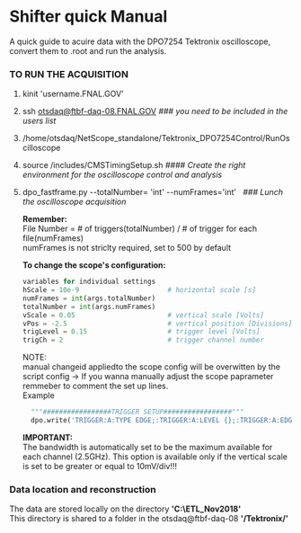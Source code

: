 # Shifter quick Manual
A quick guide to acuire data with the DPO7254 Tektronix oscilloscope, convert them to .root and run the analysis.

### TO RUN THE ACQUISITION

  1. kinit 'username.FNAL.GOV'   
  2. ssh otsdaq@ftbf-daq-08.FNAL.GOV  *### you need to be included in the users list*
  3. /home/otsdaq/NetScope_standalone/Tektronix_DPO7254Control/RunOscilloscope 
  4. source /includes/CMSTimingSetup.sh  *#### Create the right environment for the oscilloscope control and analysis*
  5. dpo_fastframe.py --totalNumber= 'int' --numFrames='int' &nbsp; *### Lunch the oscilloscope acquisition*
      
      **Remember:** <br />
      File Number = # of triggers(totalNumber) / # of trigger for each file(numFrames)<br />
      numFrames is not striclty required, set to 500 by default
      
      
      
      **To change the scope's configuration:** 
        ```python
        variables for individual settings 
        hScale = 10e-9                      # horizontal scale [s]
        numFrames = int(args.totalNumber)
        totalNumber = int(args.numFrames)
        vScale = 0.05                       # vertical scale [Volts]
        vPos = -2.5                         # vertical position [Divisions]
        trigLevel = 0.15                    # trigger level [Volts]
        trigCh = 2                          # trigger channel number
        ```
        
        
        NOTE:<br />
        manual changeid appliedto the scope config will be overwitten by the script config -> If you wanna
        manually adjust the scope paprameter remmeber to comment the set up lines. <br />
        Example  
        ```python
          """#################TRIGGER SETUP#################"""
          dpo.write('TRIGGER:A:TYPE EDGE;:TRIGGER:A:LEVEL {};:TRIGGER:A:EDGE:SOURCE CH2'.format(trigLevel)) 
        ```
        **IMPORTANT:**<br />
        The bandwidth is automatically set to be the maximum available for each channel (2.5GHz). This option 
        is available only if the vertical scale is set to be greater or equal to 10mV/div!!! <br />
       
        
  ### Data location and reconstruction<br />
  The data are stored locally on the directory  **'C:\ETL_Nov2018'**<br />
  This directory is shared to a folder in the otsdaq@ftbf-daq-08   **'/Tektronix/'<br />**
  
  
  
  

